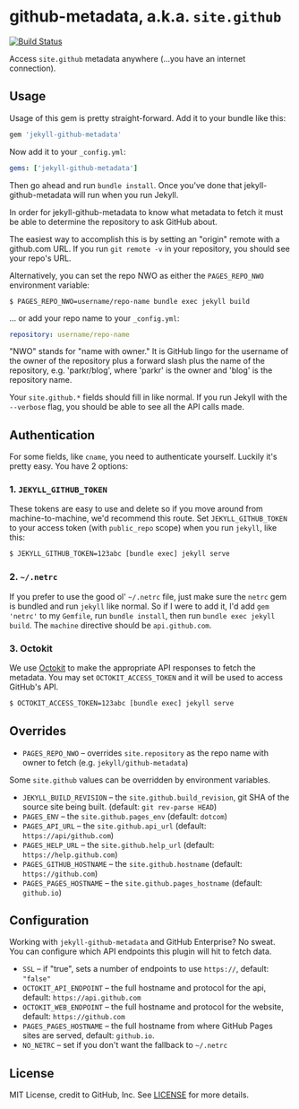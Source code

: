github-metadata, a.k.a. `site.github`
=====================================

[![Build Status](https://travis-ci.org/jekyll/github-metadata.svg?branch=test-site)](https://travis-ci.org/jekyll/github-metadata)

Access `site.github` metadata anywhere (...you have an internet connection).

## Usage

Usage of this gem is pretty straight-forward. Add it to your bundle like this:

```ruby
gem 'jekyll-github-metadata'
```

Now add it to your `_config.yml`:

```yaml
gems: ['jekyll-github-metadata']
```

Then go ahead and run `bundle install`. Once you've done that jekyll-github-metadata will run when you run Jekyll.

In order for jekyll-github-metadata to know what metadata to fetch it must
be able to determine the repository to ask GitHub about.

The easiest way to accomplish this is by setting an "origin" remote with a
github.com URL. If you run `git remote -v` in your repository, you should
see your repo's URL.

Alternatively, you can set the repo NWO as either the `PAGES_REPO_NWO`
environment variable:

```shell
$ PAGES_REPO_NWO=username/repo-name bundle exec jekyll build
```

... or add your repo name to your `_config.yml`:

```yaml
repository: username/repo-name
```

"NWO" stands for "name with owner." It is GitHub lingo for the username of
the owner of the repository plus a forward slash plus the name of the
repository, e.g. 'parkr/blog', where 'parkr' is the owner and 'blog' is the
repository name.

Your `site.github.*` fields should fill in like normal. If you run Jekyll
with the `--verbose` flag, you should be able to see all the API calls
made.

## Authentication

For some fields, like `cname`, you need to authenticate yourself. Luckily it's pretty easy. You have 2 options:

### 1. `JEKYLL_GITHUB_TOKEN`

These tokens are easy to use and delete so if you move around from machine-to-machine, we'd recommend this route. Set `JEKYLL_GITHUB_TOKEN` to your access token (with `public_repo` scope) when you run `jekyll`, like this:

```bash
$ JEKYLL_GITHUB_TOKEN=123abc [bundle exec] jekyll serve
```

### 2. `~/.netrc`

If you prefer to use the good ol' `~/.netrc` file, just make sure the `netrc` gem is bundled and run `jekyll` like normal. So if I were to add it, I'd add `gem 'netrc'` to my `Gemfile`, run `bundle install`, then run `bundle exec jekyll build`. The `machine` directive should be `api.github.com`.

### 3. Octokit

We use [Octokit](https://github.com/octokit/octokit.rb) to make the appropriate API responses to fetch the metadata. You may set `OCTOKIT_ACCESS_TOKEN` and it will be used to access GitHub's API.

```bash
$ OCTOKIT_ACCESS_TOKEN=123abc [bundle exec] jekyll serve
```

## Overrides

- `PAGES_REPO_NWO` – overrides `site.repository` as the repo name with owner to fetch (e.g. `jekyll/github-metadata`)

Some `site.github` values can be overridden by environment variables.

- `JEKYLL_BUILD_REVISION` – the `site.github.build_revision`, git SHA of the source site being built. (default: `git rev-parse HEAD`)
- `PAGES_ENV` – the `site.github.pages_env` (default: `dotcom`)
- `PAGES_API_URL` – the `site.github.api_url` (default: `https://api/github.com`)
- `PAGES_HELP_URL` – the `site.github.help_url` (default: `https://help.github.com`)
- `PAGES_GITHUB_HOSTNAME` – the `site.github.hostname` (default: `https://github.com`)
- `PAGES_PAGES_HOSTNAME` – the `site.github.pages_hostname` (default: `github.io`)

## Configuration

Working with `jekyll-github-metadata` and GitHub Enterprise? No sweat. You can configure which API endpoints this plugin will hit to fetch data.

- `SSL` – if "true", sets a number of endpoints to use `https://`, default: `"false"`
- `OCTOKIT_API_ENDPOINT` – the full hostname and protocol for the api, default: `https://api.github.com`
- `OCTOKIT_WEB_ENDPOINT` – the full hostname and protocol for the website, default: `https://github.com`
- `PAGES_PAGES_HOSTNAME` – the full hostname from where GitHub Pages sites are served, default: `github.io`.
- `NO_NETRC` – set if you don't want the fallback to `~/.netrc`

## License

MIT License, credit to GitHub, Inc. See [LICENSE](LICENSE) for more details.
